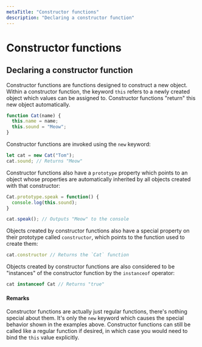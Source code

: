 ```yaml
---
metaTitle: "Constructor functions"
description: "Declaring a constructor function"
---
```


# Constructor functions



## Declaring a constructor function


Constructor functions are functions designed to construct a new object. Within a constructor function, the keyword `this` refers to a newly created object which values can be assigned to. Constructor functions "return" this new object automatically.

```js
function Cat(name) {
  this.name = name;
  this.sound = "Meow";
}

```

Constructor functions are invoked using the `new` keyword:

```js
let cat = new Cat("Tom");
cat.sound; // Returns "Meow"

```

Constructor functions also have a `prototype` property which points to an object whose properties are automatically inherited by all objects created with that constructor:

```js
Cat.prototype.speak = function() {
  console.log(this.sound);
}

cat.speak(); // Outputs "Meow" to the console

```

Objects created by constructor functions also have a special property on their prototype called `constructor`, which points to the function used to create them:

```js
cat.constructor // Returns the `Cat` function

```

Objects created by constructor functions are also considered to be "instances" of the constructor function by the `instanceof` operator:

```js
cat instanceof Cat // Returns "true"

```



#### Remarks


Constructor functions are actually just regular functions, there's nothing special about them. It's only the `new` keyword which causes the special behavior shown in the examples above. Constructor functions can still be called like a regular function if desired, in which case you would need to bind the `this` value explicitly.

